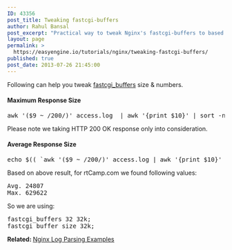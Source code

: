 ```yaml
---
ID: 43356
post_title: Tweaking fastcgi-buffers
author: Rahul Bansal
post_excerpt: "Practical way to tweak Nginx's fastcgi-buffers to based on response-size analysis based on real access.log"
layout: page
permalink: >
  https://easyengine.io/tutorials/nginx/tweaking-fastcgi-buffers/
published: true
post_date: 2013-07-26 21:45:00
---
```

Following can help you tweak <a href="http://wiki.nginx.org/HttpFastcgiModule#fastcgi_buffers">fastcgi_buffers</a> size &amp; numbers.
<h4>Maximum Response Size</h4>
<pre>awk '($9 ~ /200/)' access.log  | awk '{print $10}' | sort -nr | head -n 1</pre>
Please note we taking HTTP 200 OK response only into consideration.
<h4>Average Response Size</h4>
<pre>echo $(( `awk '($9 ~ /200/)' access.log | awk '{print $10}' | awk '{s+=$1} END {print s}'` / `awk '($9 ~ /200/)' access.log  | wc -l` ))</pre>
Based on above result, for rtCamp.com we found following values:
<pre>Avg. 24807
Max. 629622</pre>
So we are using:
<pre>fastcgi_buffers 32 32k;
fastcgi_buffer_size 32k;</pre>
<strong>Related: </strong><a href="https://easyengine.io/wordpress-nginx/tutorials/nginx/log-parsing/">Nginx Log Parsing Examples</a>